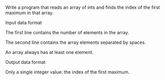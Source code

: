 Write a program that reads an array of ints and finds the index of the first maximum in that array.

Input data format

The first line contains the number of elements in the array.

The second line contains the array elements separated by spaces.

An array always has at least one element.

Output data format

Only a single integer value: the index of the first maximum.